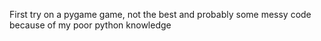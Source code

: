 First try on a pygame game, not the best and probably some
messy code because of my poor python knowledge
